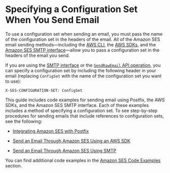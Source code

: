 # Specifying a Configuration Set When You Send Email<a name="using-configuration-sets-in-email"></a>

To use a configuration set when sending an email, you must pass the name of the configuration set in the headers of the email\. All of the Amazon SES email sending methods—including the [AWS CLI](https://aws.amazon.com/cli), the [AWS SDKs](https://aws.amazon.com/tools/#sdk), and the [Amazon SES SMTP interface](send-email-smtp.md)—allow you to pass a configuration set in the headers of the email you send\.

If you are using the [SMTP interface](send-email-smtp.md) or the [`SendRawEmail` API operation](/ses/latest/APIReference/API_SendRawEmail.html), you can specify a configuration set by including the following header in your email \(replacing `ConfigSet` with the name of the configuration set you want to use\):

```
X-SES-CONFIGURATION-SET: ConfigSet
```

This guide includes code examples for sending email using Postfix, the AWS SDKs, and the Amazon SES SMTP interface\. Each of these examples includes a method of specifying a configuration set\. To see step\-by\-step procedures for sending emails that include references to configuration sets, see the following: 

+ [Integrating Amazon SES with Postfix](postfix.md)

+ [Send an Email Through Amazon SES Using an AWS SDK](send-an-email-using-sdk.md)

+ [Send an Email Through Amazon SES Using SMTP](send-an-email-using-smtp.md)

You can find additional code examples in the [Amazon SES Code Examples](samplecodeindex.md) section\.